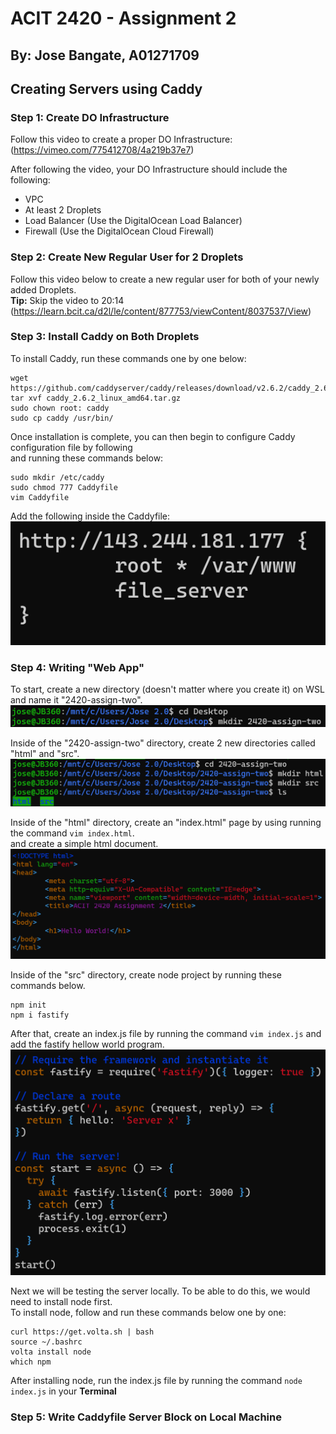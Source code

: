 # ACIT 2420 - Assignment 2
## By: Jose Bangate, A01271709


## Creating Servers using Caddy

### Step 1: Create DO Infrastructure
Follow this video to create a proper DO Infrastructure: (https://vimeo.com/775412708/4a219b37e7)

After following the video, your DO Infrastructure should include the following:
- VPC
- At least 2 Droplets
- Load Balancer (Use the DigitalOcean Load Balancer)
- Firewall (Use the DigitalOcean Cloud Firewall)

### Step 2: Create New Regular User for 2 Droplets
Follow this video below to create a new regular user for both of your newly added Droplets.   
**Tip:** Skip the video to 20:14
(https://learn.bcit.ca/d2l/le/content/877753/viewContent/8037537/View)

### Step 3: Install Caddy on Both Droplets
To install Caddy, run these commands one by one below:   
```
wget https://github.com/caddyserver/caddy/releases/download/v2.6.2/caddy_2.6.2_linux_amd64.tar.gz   
tar xvf caddy_2.6.2_linux_amd64.tar.gz   
sudo chown root: caddy   
sudo cp caddy /usr/bin/
```   

Once installation is complete, you can then begin to configure Caddy configuration file by following    
and running these commands below:   
```
sudo mkdir /etc/caddy
sudo chmod 777 Caddyfile
vim Caddyfile
```   
   
Add the following inside the Caddyfile:   
![Step 3 (1)!](./images/step3(1).png)   

### Step 4: Writing "Web App"
To start, create a new directory (doesn't matter where you create it) on WSL and name it "2420-assign-two".   
![Step 4 (1)!](./images/step4(1).png)   
   
Inside of the "2420-assign-two" directory, create 2 new directories called "html" and "src".   
![step 4 (2)!](./images/step4(2).png)   
   
Inside of the "html" directory, create an "index.html" page by using running the command `vim index.html`.   
and create a simple html document.   
![Step 4 (3)!](./images/step4(3).png)   
   
Inside of the "src" directory, create node project by running these commands below.   
```
npm init   
npm i fastify   
```   
   
After that, create an index.js file by running the command `vim index.js` and add the fastify hellow world program.   
![Step 4 (4)!](./images/step4(4).png)   
   
Next we will be testing the server locally. To be able to do this, we would need to install node first.   
To install node, follow and run these commands below one by one:   
```
curl https://get.volta.sh | bash   
source ~/.bashrc   
volta install node    
which npm
```   
   
After installing node, run the index.js file by running the command `node index.js` in your **Terminal**   
   
### Step 5: Write Caddyfile Server Block on Local Machine
